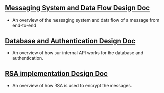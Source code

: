 
## [Messaging System and Data Flow Design Doc](https://docs.google.com/document/d/1fitQejC715Ntl6mW40MSz4yy_R9je6yTKQXz4DXWjRE/edit?usp=sharing)
* An overview of the messaging system and data flow of a message from end-to-end

## [Database and Authentication Design Doc](https://docs.google.com/document/d/1iUpDAm8lzp_kHKxi3-7YvwYd2brkDcQHzZtqjhRdngk/edit?usp=sharing)
* An overview of how our internal API works for the database and authentication.
## [RSA implementation Design Doc](https://docs.google.com/document/d/1AzS27FCazNNBDJkjD2AaHwI_ZOoH1Mot_Rn7SeY8e4I/edit?usp=sharing)
* An overview of how RSA is used to encrypt the messages.